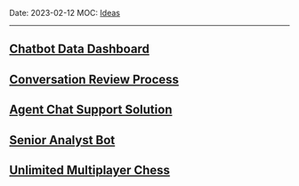 Date: 2023-02-12
MOC: [Ideas](Ideas.md)

---
## [Chatbot Data Dashboard](../2.%20Notes/Ideas/Chatbot%20Data%20Dashboard.md)
## [Conversation Review Process](../2.%20Notes/Ideas/Conversation%20Review%20Process.md)
## [Agent Chat Support Solution](../2.%20Notes/Ideas/Agent%20Chat%20Support%20Solution.md)
## [Senior Analyst Bot](../2.%20Notes/Ideas/Senior%20Analyst%20Bot.md)
## [Unlimited Multiplayer Chess](../2.%20Notes/Ideas/Unlimited%20Multiplayer%20Chess.md)
